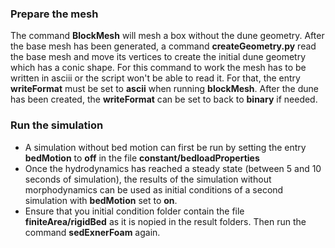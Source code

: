 ### Prepare the mesh
The command **BlockMesh** will mesh a box without the dune geometry. After the base mesh has been generated, a command **createGeometry.py** read the base mesh and move its vertices to create the initial dune geometry which has a conic shape. For this command to work the mesh has to be written in asciii or the script won't be able to read it. For that, the entry **writeFormat** must be set to **ascii** when running **blockMesh**. After the dune has been created, the **writeFormat** can be set to back to **binary** if needed.

### Run the simulation
- A simulation without bed motion can first be run by setting the entry **bedMotion** to **off** in the file **constant/bedloadProperties**
- Once the hydrodynamics has reached a steady state (between 5 and 10 seconds of simulation), the results of the simulation without morphodynamics can be used as initial conditions of a second simulation with **bedMotion** set to **on**.
- Ensure that you initial condition folder contain the file **finiteArea/rigidBed** as it is nopied in the result folders. Then run the command **sedExnerFoam** again.
